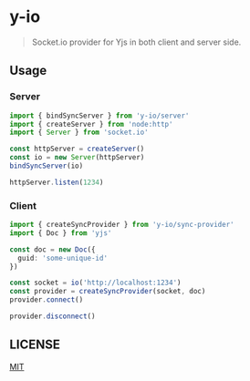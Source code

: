 # y-io

> Socket.io provider for Yjs in both client and server side.

## Usage

### Server

```ts
import { bindSyncServer } from 'y-io/server'
import { createServer } from 'node:http'
import { Server } from 'socket.io'

const httpServer = createServer()
const io = new Server(httpServer)
bindSyncServer(io)

httpServer.listen(1234)
```

### Client

```ts
import { createSyncProvider } from 'y-io/sync-provider'
import { Doc } from 'yjs'

const doc = new Doc({
  guid: 'some-unique-id'
})

const socket = io('http://localhost:1234')
const provider = createSyncProvider(socket, doc)
provider.connect()

provider.disconnect()
```

## LICENSE

[MIT](../../LICENSE)
